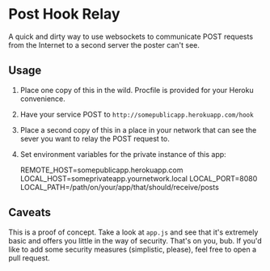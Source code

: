 Post Hook Relay
===============

A quick and dirty way to use websockets to communicate POST requests from the Internet to a second server the poster can't see.

Usage
-----

1. Place one copy of this in the wild. Procfile is provided for your Heroku convenience.
2. Have your service POST to `http://somepublicapp.herokuapp.com/hook`
3. Place a second copy of this in a place in your network that can see the sever you want to relay the POST request to.
4. Set environment variables for the private instance of this app:

    REMOTE_HOST=somepublicapp.herokuapp.com
    LOCAL_HOST=someprivateapp.yournetwork.local
    LOCAL_PORT=8080
    LOCAL_PATH=/path/on/your/app/that/should/receive/posts

Caveats
-------

This is a proof of concept. Take a look at `app.js` and see that it's extremely basic and offers you little in the way of security. That's on you, bub. If you'd like to add some security measures (simplistic, please), feel free to open a pull request.